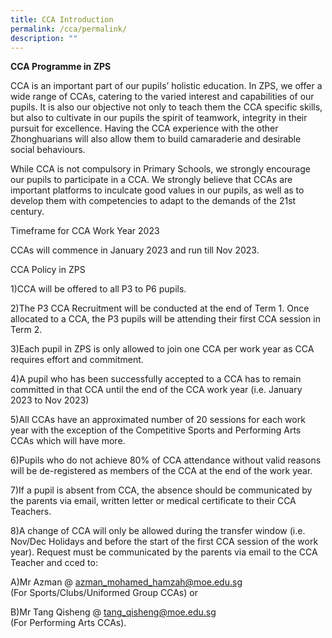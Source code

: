 ```yaml
---
title: CCA Introduction
permalink: /cca/permalink/
description: ""
---
```

**CCA Programme in ZPS**

CCA is an important part of our pupils’ holistic education. In ZPS, we offer a wide range of CCAs, catering to the varied interest and capabilities of our pupils. It is also our objective not only to teach them the CCA specific skills, but also to cultivate in our pupils the spirit of teamwork, integrity in their pursuit for excellence. Having the CCA experience with the other Zhonghuarians will also allow them to build camaraderie and desirable social behaviours.

While CCA is not compulsory in Primary Schools, we strongly encourage our pupils to participate in a CCA. We strongly believe that CCAs are important platforms to inculcate good values in our pupils, as well as to develop them with competencies to adapt to the demands of the 21st century.

Timeframe for CCA Work Year 2023

CCAs will commence in January 2023 and run till Nov 2023.

CCA Policy in ZPS

1)CCA will be offered to all P3 to P6 pupils.

2)The P3 CCA Recruitment will be conducted at the end of Term 1. Once allocated to a CCA, the P3 pupils will be attending their first CCA session in Term 2.

3)Each pupil in ZPS is only allowed to join one CCA per work year as CCA requires effort and commitment.

4)A pupil who has been successfully accepted to a CCA has to remain committed in that CCA until the end of the CCA work year (i.e. January 2023 to Nov 2023)

5)All CCAs have an approximated number of 20 sessions for each work year with the exception of the Competitive Sports and Performing Arts CCAs which will have more.

6)Pupils who do not achieve 80% of CCA attendance without valid reasons will be de-registered as members of the CCA at the end of the work year.

7)If a pupil is absent from CCA, the absence should be communicated by the parents via email, written letter or medical certificate to their CCA Teachers.

8)A change of CCA will only be allowed during the transfer window (i.e. Nov/Dec Holidays and before the start of the first CCA session of the work year). Request must be communicated by the parents via email to the CCA Teacher and cced to:

A)Mr Azman @ [azman\_mohamed\_hamzah@moe.edu.sg](mailto:azman_mohamed_hamzah@moe.edu.sg) 
<br>(For Sports/Clubs/Uniformed Group CCAs) or

B)Mr Tang Qisheng @ [tang\_qisheng@moe.edu.sg](mailto:tang_qisheng@moe.edu.sg) 
<br>(For Performing Arts CCAs).